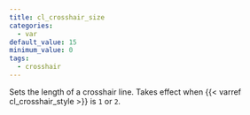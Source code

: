 ```yaml
---
title: cl_crosshair_size
categories:
  - var
default_value: 15
minimum_value: 0
tags:
  - crosshair
---
```


Sets the length of a crosshair line. Takes effect when {{< varref cl_crosshair_style >}} is `1` or `2`.
